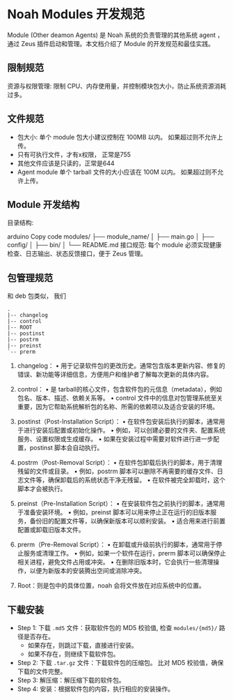 # Noah Modules 开发规范


Module (Other deamon Agents) 是 Noah 系统的负责管理的其他系统 agent ，通过 Zeus 插件启动和管理。本文档介绍了 Module 的开发规范和最佳实践。


## 限制规范

资源与权限管理: 限制 CPU、内存使用量，并控制模块包大小，防止系统资源消耗过多。

## 文件规范
- 包大小: 单个 module 包大小建议控制在 100MB 以内。 如果超过则不允许上传。
- 只有可执行文件，才有x权限， 正常是755
- 其他文件应该是只读的，正常是644
- Agent module 单个 tarball 文件的大小应该在 100M 以内。 如果超过则不允许上传。



## Module 开发结构

目录结构:

arduino
Copy code
modules/
├── module_name/
│   ├── main.go
│   ├── config/
│   ├── bin/
│   └── README.md
接口规范: 每个 module 必须实现健康检查、日志输出、状态反馈接口，便于 Zeus 管理。



## 包管理规范

和 deb 包类似， 我们

```tree
.
|-- changelog
|-- control
|-- ROOT
|-- postinst
|-- postrm
|-- preinst
`-- prerm
```

 1. changelog：
 • 用于记录软件包的更改历史。通常包含版本更新内容、修复的错误、新功能等详细信息，方便用户和维护者了解每次更新的具体内容。

 2. control：
 • 是 tarball的核心文件，包含软件包的元信息（metadata），例如包名、版本、描述、依赖关系等。
 • control 文件中的信息对包管理系统至关重要，因为它帮助系统解析包的名称、所需的依赖项以及适合安装的环境。

 3. postinst（Post-Installation Script）：
 • 在软件包安装后执行的脚本，通常用于进行安装后配置或初始化操作。
 • 例如，可以创建必要的文件夹、配置系统服务、设置权限或生成缓存。
 • 如果在安装过程中需要对软件进行进一步配置，postinst 脚本会自动执行。

 4. postrm（Post-Removal Script）：
 • 在软件包卸载后执行的脚本，用于清理残留的文件或目录。
 • 例如，postrm 脚本可以删除不再需要的缓存文件、日志文件等，确保卸载后的系统状态干净无残留。
 • 在软件被完全卸载时，这个脚本才会被执行。

 5. preinst（Pre-Installation Script）：
 • 在安装软件包之前执行的脚本，通常用于准备安装环境。
 • 例如，preinst 脚本可以用来停止正在运行的旧版本服务，备份旧的配置文件等，以确保新版本可以顺利安装。
 • 适合用来进行前置配置或卸载旧版本文件。

 6. prerm（Pre-Removal Script）：
 • 在卸载或升级前执行的脚本，通常用于停止服务或清理工作。
 • 例如，如果一个软件在运行，prerm 脚本可以确保停止相关进程，避免文件占用或冲突。
 • 在删除旧版本时，它会执行一些清理操作，以便为新版本的安装腾出空间或消除冲突。

 7. Root：则是包中的具体位置，noah 会将文件放在对应系统中的位置。

## 下载安装

- Step 1: 下载 `.md5` 文件：获取软件包的 MD5 校验值, 检查 `modules/{md5}/` 路径是否存在。
  - 如果存在，则跳过下载，直接进行安装。
  - 如果不存在，则继续下载软件包。
- Step 2: 下载 `.tar.gz` 文件：下载软件包的压缩包。 比对 MD5 校验值，确保下载的文件完整。
- Step 3: 解压缩：解压缩下载的软件包。
- Step 4: 安装：根据软件包的内容，执行相应的安装操作。
